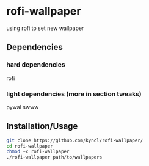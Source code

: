 # rofi-wallpaper
using rofi to set new wallpaper


## Dependencies
### hard dependencies
rofi
### light dependencies (more in section tweaks)
pywal
swww

## Installation/Usage
```bash
git clone https://github.com/kyncl/rofi-wallpaper/
cd rofi-wallpaper
chmod +x rofi-wallpaper
./rofi-wallpaper path/to/wallpapers
```
